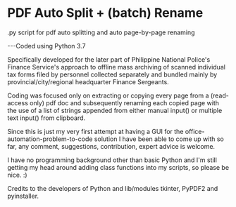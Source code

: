 # PDF Auto Split + (batch) Rename
.py script for pdf auto splitting and auto page-by-page renaming

---Coded using Python 3.7 


Specifically developed for the later part of Philippine National Police's Finance Service's approach to offline mass archiving of scanned individual tax forms filed by personnel collected separately and bundled mainly by provincial/city/regional headquarter Finance Sergeants.

Coding was focused only on extracting or copying every page from a (read-access only) pdf doc and subsequently renaming each copied page with the use of a list of strings appended from either manual input() or multiple text input() from clipboard.

Since this is just my very first attempt at having a GUI for the office-automation-problem-to-code solution I have been able to come up with so far, any comment, suggestions, contribution, expert advice is welcome.

I have no programming background other than basic Python and I'm still getting my head around adding class functions into my scripts, so please be nice. :)

Credits to the developers of Python and lib/modules tkinter, PyPDF2 and pyinstaller.
